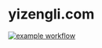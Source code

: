 # yizengli.com 

[![example workflow](https://github.com/yizenglistat/blogsource/actions/workflows/autodeploy.yml/badge.svg)](https://yizengli.com)